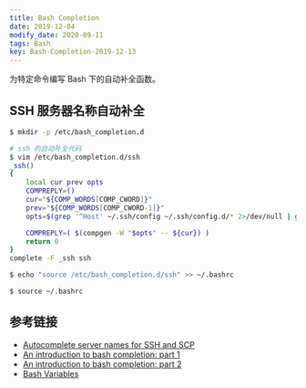 ```yaml
---
title: Bash Completion
date: 2019-12-04
modify_date: 2020-09-11
tags: Bash
key: Bash-Completion-2019-12-13
---
```


为特定命令编写 Bash 下的自动补全函数。

<!--more-->

## SSH 服务器名称自动补全

```zsh
$ mkdir -p /etc/bash_completion.d

# ssh 的自动补全代码 
$ vim /etc/bash_completion.d/ssh
_ssh()
{
    local cur prev opts
    COMPREPLY=()
    cur="${COMP_WORDS[COMP_CWORD]}"
    prev="${COMP_WORDS[COMP_CWORD-1]}"
    opts=$(grep '^Host' ~/.ssh/config ~/.ssh/config.d/* 2>/dev/null | grep -v '[?*]' | cut -d ' ' -f 2-)

    COMPREPLY=( $(compgen -W "$opts" -- ${cur}) )
    return 0
}
complete -F _ssh ssh

$ echo "source /etc/bash_completion.d/ssh" >> ~/.bashrc

$ source ~/.bashrc
```

## 参考链接

- [Autocomplete server names for SSH and SCP](https://unix.stackexchange.com/questions/136351/autocomplete-server-names-for-ssh-and-scp)
- [An introduction to bash completion: part 1](https://debian-administration.org/article/316/An_introduction_to_bash_completion_part_1)
- [An introduction to bash completion: part 2](https://debian-administration.org/article/317/An_introduction_to_bash_completion_part_2)
- [Bash Variables](https://www.gnu.org/software/bash/manual/html_node/Bash-Variables.html#Bash-Variables)
